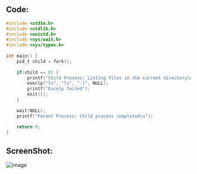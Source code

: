## Code:

```c
#include <stdio.h>
#include <stdlib.h>
#include <unistd.h>
#include <sys/wait.h>
#include <sys/types.h>
 
int main() {
    pid_t child = fork();
 
    if(child == 0) {
        printf("Child Process: Listing files in the current directory\n");
        execlp("ls", "ls", "-l", NULL);
        printf("Excelp failed");
        exit(1);
    }
 
    wait(NULL);
    printf("Parent Process: Child process completed\n");
 
    return 0;
}
```

## ScreenShot:

![image](https://github.com/user-attachments/assets/8fe44195-ac23-457c-ae5e-bfb9cbea1895)
